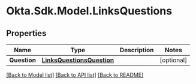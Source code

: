 # Okta.Sdk.Model.LinksQuestions

## Properties

Name | Type | Description | Notes
------------ | ------------- | ------------- | -------------
**Question** | [**LinksQuestionsQuestion**](LinksQuestionsQuestion.md) |  | [optional] 

[[Back to Model list]](../README.md#documentation-for-models) [[Back to API list]](../README.md#documentation-for-api-endpoints) [[Back to README]](../README.md)

